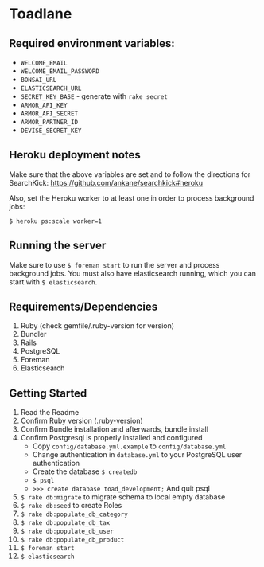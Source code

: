# Toadlane

## Required environment variables:

- `WELCOME_EMAIL`
- `WELCOME_EMAIL_PASSWORD`
- `BONSAI_URL`
- `ELASTICSEARCH_URL`
- `SECRET_KEY_BASE` - generate with `rake secret`
- `ARMOR_API_KEY`
- `ARMOR_API_SECRET`
- `ARMOR_PARTNER_ID`
- `DEVISE_SECRET_KEY`

## Heroku deployment notes

Make sure that the above variables are set and to follow the directions for SearchKick: https://github.com/ankane/searchkick#heroku

Also, set the Heroku worker to at least one in order to process background jobs:

`$ heroku ps:scale worker=1`

## Running the server

Make sure to use `$ foreman start` to run the server and process background jobs. You must also have elasticsearch running, which you can start with `$ elasticsearch`.

## Requirements/Dependencies

1. Ruby (check gemfile/.ruby-version for version)
1. Bundler
1. Rails
1. PostgreSQL
1. Foreman
1. Elasticsearch

## Getting Started

1. Read the Readme
1. Confirm Ruby version (.ruby-version)
1. Confirm Bundle installation and afterwards, bundle install
1. Confirm Postgresql is properly installed and configured
    - Copy `config/database.yml.example` to `config/database.yml`
    - Change authentication in `database.yml` to your PostgreSQL user authentication
    - Create the database `$ createdb`
    - `$ psql`
    - `>>> create database toad_development;` And quit psql
1. `$ rake db:migrate` to migrate schema to local empty database
1. `$ rake db:seed` to create Roles
1. `$ rake db:populate_db_category`
1. `$ rake db:populate_db_tax`
1. `$ rake db:populate_db_user`
1. `$ rake db:populate_db_product`
1. `$ foreman start`
1. `$ elasticsearch`